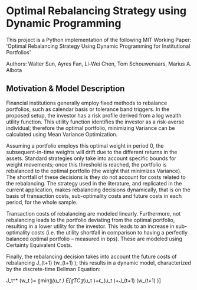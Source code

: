 Optimal Rebalancing Strategy using Dynamic Programming
======================================================
This project is a Python implementation of the following MIT Working Paper:
'Optimal Rebalancing Strategy Using Dynamic Programming for Institutional Portfolios'

Authors: Walter Sun, Ayres Fan, Li-Wei Chen, Tom Schouwenaars, Marius A. Albota

Motivation & Model Description
------------------------------
Financial institutions generally employ fixed methods to rebalance portfolios, such as calendar basis or tolerance band triggers. In the proposed setup, the investor has a risk profile derived from a log wealth utility function. This utility function identifies the investor as a risk-averse individual; therefore the optimal portfolio, minimizing Variance can be calculated using Mean Variance Optimization.

Assuming a portfolio employs this optimal weight in period 0, the subsequent-in-time weights will drift due to the different returns in the assets. Standard strategies only take into account specific bounds for weight movements; once this threshold is reached, the portfolio is rebalanced to the optimal portfolio (the weight that minimizes Variance). The shortfall of these decisions is they do not account for costs related to the rebalancing. The strategy used in the literature, and replicated in the current application, makes rebalancing decisions dynamically, that is on the basis of transaction costs, sub-optimality costs and future costs in each period, for the whole sample.

Transaction costs of rebalancing are modeled linearly. Furthermore, not rebalancing leads to the portfolio deviating from the optimal portfolio, resulting in a lower utility for the investor. This leads to an increase in sub-optimality costs (i.e. the utility shortfall in comparison to having a perfectly balanced optimal portfolio – measured in bps). These are modeled using Certainty Equivalent Costs.

Finally, the rebalancing decision takes into account the future costs of rebalancing J_(t+1) (w_(t+1) ); this results in a dynamic model, characterized by the discrete-time Bellman Equation:

J_t^* (w_t )= 〖min〗_(u_t ) E[〖TC〗_(u_t )+ϵ_(u_t )+J_(t+1) (w_(t+1) )]